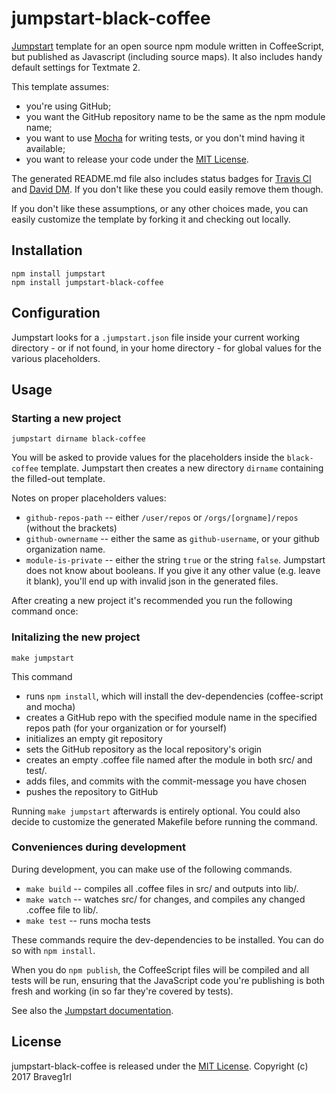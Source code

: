 # jumpstart-black-coffee

[Jumpstart](https://github.com/braveg1rl/jumpstart) template for an open source npm module written in CoffeeScript, but published as Javascript (including source maps). It also includes handy default settings for Textmate 2.

This template assumes:

* you're using GitHub;
* you want the GitHub repository name to be the same as the npm module name;
* you want to use [Mocha](http://visionmedia.github.io/mocha/) for writing tests, or you don't mind having it available;
* you want to release your code under the [MIT License](http://opensource.org/licenses/MIT).

The generated README.md file also includes status badges for [Travis CI](https://travis-ci.org/) and [David DM](https://david-dm.org/). If you don't like these you could easily remove them though.

If you don't like these assumptions, or any other choices made, you can easily customize the template by forking it and checking out locally.

## Installation

```shell
npm install jumpstart
npm install jumpstart-black-coffee
```

## Configuration
Jumpstart looks for a `.jumpstart.json` file inside your current working directory - or if not found, in your home directory - for global values for the various placeholders.

## Usage

### Starting a new project

```
jumpstart dirname black-coffee
```

You will be asked to provide values for the placeholders inside the `black-coffee` template. Jumpstart then creates a new directory `dirname` containing the filled-out template.

Notes on proper placeholders values:

* `github-repos-path` -- either `/user/repos` or `/orgs/[orgname]/repos` (without the brackets)
* `github-ownername` -- either the same as `github-username`, or your github organization name.
* `module-is-private` -- either the string `true` or the string `false`. Jumpstart does not know about booleans. If you give it any other value (e.g. leave it blank), you'll end up with invalid json in the generated files.

After creating a new project it's recommended you run the following command once:

### Initalizing the new project

```
make jumpstart
```

This command

  * runs `npm install`, which will install the dev-dependencies (coffee-script and mocha)
  * creates a GitHub repo with the specified module name in the specified repos path (for your organization or for yourself)
  * initializes an empty git repository
  * sets the GitHub repository as the local repository's origin
  * creates an empty .coffee file named after the module in both src/ and test/.
  * adds files, and commits with the commit-message you have chosen
  * pushes the repository to GitHub

Running `make jumpstart` afterwards is entirely optional. You could also decide to customize the generated Makefile before running the command.

### Conveniences during development

During development, you can make use of the following commands.

  * `make build` -- compiles all .coffee files in src/ and outputs into lib/.
  * `make watch` -- watches src/ for changes, and compiles any changed .coffee file to lib/.
  * `make test` -- runs mocha tests

These commands require the dev-dependencies to be installed. You can do so with `npm install`.

When you do `npm publish`, the CoffeeScript files will be compiled and all tests will be run, ensuring that the JavaScript code you're publishing is both fresh and working (in so far they're covered by tests).

See also the [Jumpstart documentation](https://github.com/braveg1rl/jumpstart).

## License

jumpstart-black-coffee is released under the [MIT License](http://opensource.org/licenses/MIT).
Copyright (c) 2017 Braveg1rl